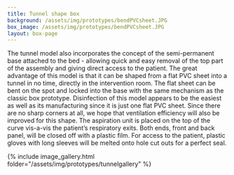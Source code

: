 ```yaml
---
title: Tunnel shape box
background: /assets/img/prototypes/bendPVCsheet.JPG
box_image: /assets/img/prototypes/bendPVCsheet.JPG
layout: box-page
---
```


The tunnel model also incorporates the concept of the semi-permanent base attached to the bed - allowing quick and easy removal of the top part of the assembly and giving direct access to the patient. The great advantage of this model is that it can be shaped from a flat PVC sheet into a tunnel in no time, directly in the intervention room. The flat sheet can be bent on the spot and locked into the base with the same mechanism as the classic box prototype. Disinfection of this model appears to be the easiest as well as its manufacturing since it is just one flat PVC sheet. Since there are no sharp corners at all, we hope that ventilation efficiency will also be improved for this shape. The aspiration unit is placed on the top of the curve vis-a-vis the patient’s respiratory exits. Both ends, front and back panel, will be closed off with a plastic film. For access to the patient, plastic gloves with long sleeves will be melted onto hole cut outs for a perfect seal.

{% include image_gallery.html folder="/assets/img/prototypes/tunnelgallery" %}